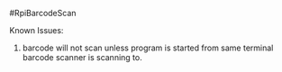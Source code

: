 #RpiBarcodeScan

Known Issues:
  1. barcode will not scan unless program is started from same terminal barcode scanner is scanning to.
